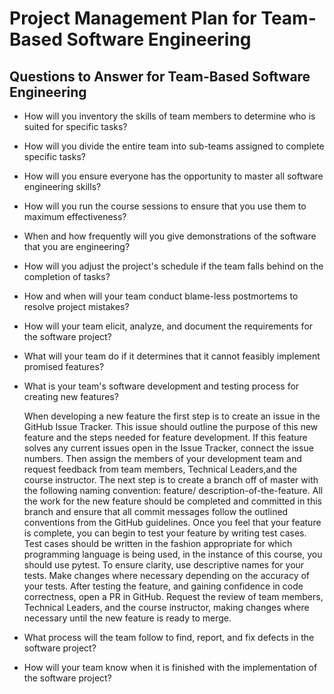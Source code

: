 # Project Management Plan for Team-Based Software Engineering

## Questions to Answer for Team-Based Software Engineering

- How will you inventory the skills of team members to determine who is
  suited for specific tasks?

- How will you divide the entire team into sub-teams assigned to complete
  specific tasks?

- How will you ensure everyone has the opportunity to master all software
  engineering skills?

- How will you run the course sessions to ensure that you use them
  to maximum effectiveness?

- When and how frequently will you give demonstrations of the software that
  you are engineering?

- How will you adjust the project's schedule if the team falls behind on the
  completion of tasks?

- How and when will your team conduct blame-less postmortems to resolve
  project mistakes?

- How will your team elicit, analyze, and document the requirements for the
  software project?

- What will your team do if it determines that it cannot feasibly implement
  promised features?

- What is your team's software development and testing process for creating
  new features?

  When developing a new feature the first step is to create an issue in the
  GitHub Issue Tracker. This issue should outline the purpose of this new
  feature and the steps needed for feature development. If this feature solves
  any current issues open in the Issue Tracker, connect the issue numbers. Then
  assign the members of your development team and request feedback from team
  members, Technical Leaders,and the course instructor. The next step is to
  create a branch off of master with the following naming convention: feature/
  description-of-the-feature. All the work for the new feature should be completed
  and committed in this branch and ensure that all commit messages follow the
  outlined conventions from the GitHub guidelines. Once you feel that your feature
  is complete, you can begin to test your feature by writing test cases. Test
  cases should be written in the fashion appropriate for which programming
  language is being used, in the instance of this course, you should use pytest.
  To ensure clarity, use descriptive names for your tests. Make changes where
  necessary depending on the accuracy of your tests. After testing the feature,
  and gaining confidence in code correctness, open a PR in GitHub. Request the
  review of team members, Technical Leaders, and the course instructor, making
  changes where necessary until the new feature is ready to
  merge.

- What process will the team follow to find, report, and fix defects in the
  software project?

- How will your team know when it is finished with the implementation of the
  software project?
